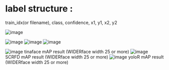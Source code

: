 # label structure :

train_idx(or filename), class, confidence, x1, y1, x2, y2

![image](https://user-images.githubusercontent.com/70372577/160774262-faf324af-4911-477a-baaa-6cd53bf9475b.png)

![image](https://user-images.githubusercontent.com/70372577/160988933-aba6d915-c578-4163-8dea-c4cb3ba9a939.png)
![image](https://user-images.githubusercontent.com/70372577/160988966-9a7d334d-ba36-402f-a0db-bfc04bb84b0a.png)
![image](https://user-images.githubusercontent.com/70372577/160989692-33baeff1-2fa4-4d4d-b648-da56234ee444.png)


![image](https://user-images.githubusercontent.com/70372577/160989016-34885e12-0eb8-422e-826f-12e00d10abf4.png)
tinaface mAP result    (WIDERface width 25 or more)
![image](https://user-images.githubusercontent.com/70372577/160989838-a21361aa-3a73-4cde-9bce-36e8b8b81c05.png)
SCRFD mAP result  (WIDERface width 25 or more)
![image](https://user-images.githubusercontent.com/70372577/160989781-f0edc040-3019-4bb3-92f1-b87d0fedb0ca.png)
yoloR mAP result       (WIDERface width 25 or more)

